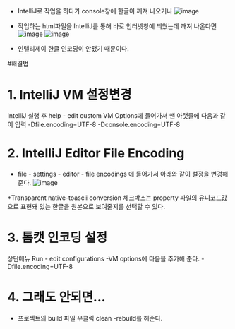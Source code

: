 
* IntelliJ로 작업을 하다가 console창에 한글이 깨져 나오거나
![image](https://user-images.githubusercontent.com/79133602/133250990-4cb79cf6-59b9-4dad-ad67-6ec92e13a795.png)

* 작업하는 html파일을 IntelliJ를 통해 바로 인터넷창에 띄웠는데 깨져 나온다면
![image](https://user-images.githubusercontent.com/79133602/133251194-2f1a9aa7-8e32-4577-9a4a-2ad6c185d976.png)
![image](https://user-images.githubusercontent.com/79133602/133251412-e8c6effd-a217-4b02-943a-532c62cf2c68.png)

* 인텔리제이 한글 인코딩이 안됐기 때문이다. 


#해결법
# 1. IntelliJ VM 설정변경
IntelliJ 실행 후 help - edit custom VM Options에 들어가서 맨 아랫줄에 다음과 같이 입력
-Dfile.encoding=UTF-8
-Dconsole.encoding=UTF-8

# 2. IntelliJ Editor File Encoding
 - file - settings - editor - file encodings 에 들어가서 아래와 같이 설정을 변경해 준다.
![image](https://user-images.githubusercontent.com/79133602/133252230-ba8fa7a6-072d-44f5-9d2d-dba89dbb3970.png)

*Transparent native-toascii conversion 체크박스는 property 파일의 유니코드값으로 표현돼 있는 한글을 원본으로 보여줄지를 선택할 수 있다. 

# 3. 톰캣 인코딩 설정 
상단메뉴 Run - edit configurations -VM options에 다음을 추가해 준다.
-Dfile.encoding=UTF-8

# 4. 그래도 안되면... 

* 프로젝트의 build 파일 우클릭 clean -rebuild를 해준다. 